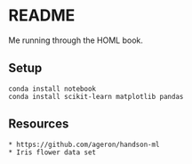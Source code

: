 # README

Me running through the HOML book.

## Setup

```
conda install notebook
conda install scikit-learn matplotlib pandas
```

## Resources

	* https://github.com/ageron/handson-ml
	* Iris flower data set
